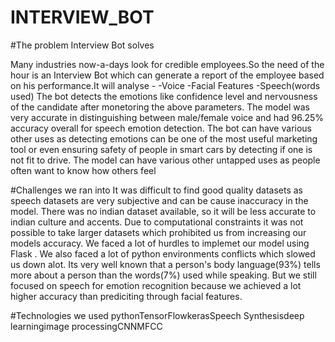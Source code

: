 # INTERVIEW_BOT

#The problem Interview Bot solves

Many industries now-a-days look for credible employees.So the need of the hour is an Interview Bot which can generate a report of the employee based on his performance.It will analyse - -Voice -Facial Features -Speech(words used) The bot detects the emotions like confidence level and nervousness of the candidate after monetoring the above parameters. The model was very accurate in distinguishing between male/female voice and had 96.25% accuracy overall for speech emotion detection. The bot can have various other uses as detecting emotions can be one of the most useful marketing tool or even ensuring safety of people in smart cars by detecting if one is not fit to drive. The model can have various other untapped uses as people often want to know how others feel




#Challenges we ran into
It was difficult to find good quality datasets as speech datasets are very subjective and can be cause inaccuracy in the model. There was no indian dataset available, so it will be less accurate to indian culture and accents. Due to computational constraints it was not possible to take larger datasets which prohibited us from increasing our models accuracy. We faced a lot of hurdles to implemet our model using Flask . We also faced a lot of python environments conflicts which slowed us down alot. Its very well known that a person's body language(93%) tells more about a person than the words(7%) used while speaking. But we still focused on speech for emotion recognition because we achieved a lot higher accuracy than prediciting through facial features.



#Technologies we used
pythonTensorFlowkerasSpeech Synthesisdeep learningimage processingCNNMFCC
